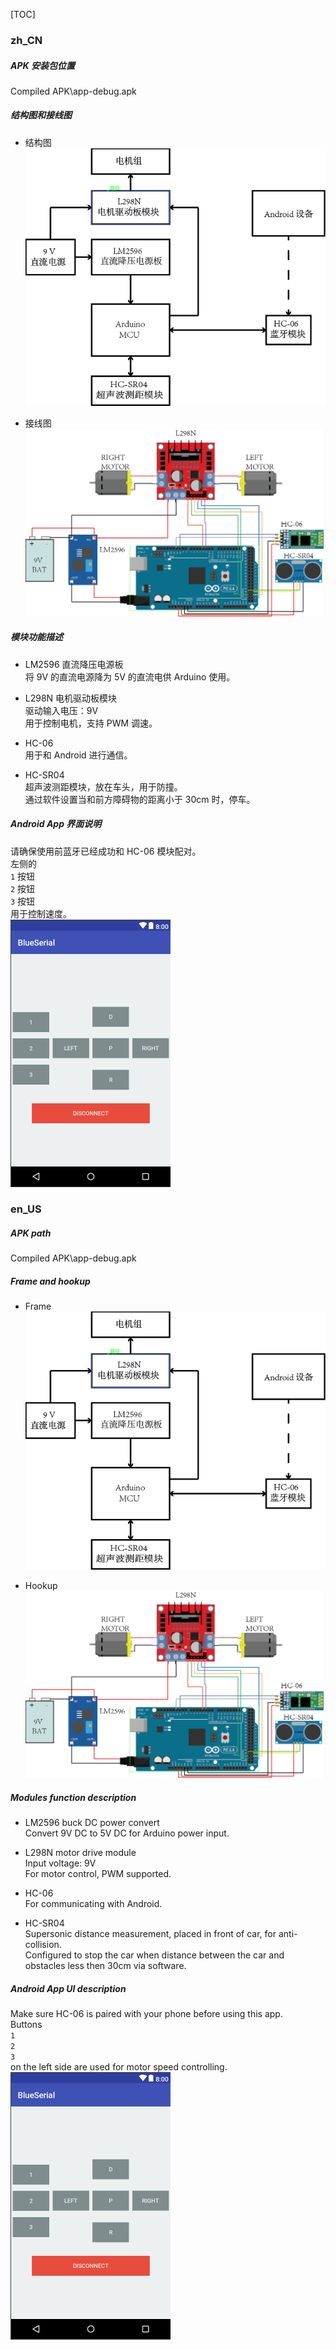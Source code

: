 
[TOC]

### zh_CN
##### APK 安装包位置
Compiled APK\app-debug.apk
##### 结构图和接线图
* 结构图<br/>
![结构图](https://raw.githubusercontent.com/GlennPallad/Arduino_HC-06_Android_Car/master/README_pictures/frame.png)

* 接线图<br/>
![接线图](https://raw.githubusercontent.com/GlennPallad/Arduino_HC-06_Android_Car/master/README_pictures/hookup.png)

##### 模块功能描述
* LM2596 直流降压电源板<br/>
将 9V 的直流电源降为 5V 的直流电供 Arduino 使用。

* L298N 电机驱动板模块<br/>
驱动输入电压：9V<br/>
用于控制电机，支持 PWM 调速。

* HC-06<br/>
用于和 Android 进行通信。

* HC-SR04<br/>
超声波测距模块，放在车头，用于防撞。<br/>
通过软件设置当和前方障碍物的距离小于 30cm 时，停车。

##### Android App 界面说明
请确保使用前蓝牙已经成功和 HC-06 模块配对。<br/>
左侧的 <br/>
`1` 按钮<br/>
`2` 按钮<br/>
`3` 按钮<br/>
用于控制速度。<br/>
![界面](https://raw.githubusercontent.com/GlennPallad/Arduino_HC-06_Android_Car/master/README_pictures/APP%20UI.png)


### en_US
##### APK path
Compiled APK\app-debug.apk
##### Frame and hookup
* Frame<br/>
![Frame](https://raw.githubusercontent.com/GlennPallad/Arduino_HC-06_Android_Car/master/README_pictures/frame.png)

* Hookup<br/>
![Hookup](https://raw.githubusercontent.com/GlennPallad/Arduino_HC-06_Android_Car/master/README_pictures/hookup.png)

##### Modules function description
* LM2596 buck DC power convert<br/>
Convert 9V DC to 5V DC for Arduino power input.

* L298N motor drive module<br/>
Input voltage: 9V<br/>
For motor control, PWM supported.

* HC-06<br/>
For communicating with Android.

* HC-SR04<br/>
Supersonic distance measurement, placed in front of car, for anti-collision.<br/>
Configured to stop the car when distance between the car and obstacles less then 30cm via software.

##### Android App UI description
Make sure HC-06 is paired with your phone before using this app.<br/>
Buttons<br/>
`1`<br/>
`2`<br/>
`3`<br/>
on the left side are used for motor speed controlling.<br/>
![App UI](https://raw.githubusercontent.com/GlennPallad/Arduino_HC-06_Android_Car/master/README_pictures/APP%20UI.png)